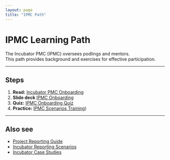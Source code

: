 ```yaml
---
layout: page
title: "IPMC Path"
---
```


# IPMC Learning Path

The Incubator PMC (IPMC) oversees podlings and mentors.  
This path provides background and exercises for effective participation.

---

## Steps

1. **Read:** [Incubator PMC Onboarding](https://cwiki.apache.org/confluence/display/INCUBATOR/Mentor+Offboarding)  
2. **Slide deck** [IPMC Onboarding](https://training.apache.org/presentations/apache/incubator/IPMC/index.html)  
3. **Quiz:** [IPMC Onboarding Quiz](https://canvas.instructure.com/enroll/N33MBP)  
4. **Practice:** [IPMC Scenarios Training](https://canvas.instructure.com/enroll/C8994Y))  

---

## Also see

- [Project Reporting Guide](https://cwiki.apache.org/confluence/display/TRAINING/ASF+Project+Reporting+Guidance)  
- [Incubator Reporting Scenarios](https://canvas.instructure.com/enroll/EM7DCX)
- [Incubator Case Studies](https://cwiki.apache.org/confluence/display/INCUBATOR/Incubator+Case+Studies)


